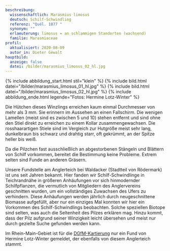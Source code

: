 ```yaml
---
beschreibung:
  wissenschaftlich: Marasmius limosus
  deutsch: Schilf-Schwindling
  referenz: "Quél. 1877 "
  synonym: ""
  erlaeuterung: limosus = an schlammigen Standorten (wachsend)
  familie: Marasmiaceae
profil:
  aktualisiert: 2020-08-09
  autor_in: Dieter Gewalt
hauptbild:
  anzeige: false
  datei: /bilder/marasmius_limosus_02_hl.jpg
---
```

{% include abbildung_start.html stil="klein" %}
{% include bild.html datei="/bilder/marasmius_limosus_01_hl.jpg" %}
{% include bild.html datei="/bilder/marasmius_limosus_02_hl.jpg" %}
{% include abbildung_ende.html legende="Fotos: Hermine Lotz-Winter" %}


Die Hütchen dieses Winzlings erreichen kaum einmal Durchmesser von mehr als 3 mm. Sie erinnern im Aussehen an einen Fallschirm. Die wenigen Lamellen (meist sind es zwischen 5 und 10) stehen entfernt und sind ohne den Stiel direkt zu erreichen zu einem Kollar zusammengewachsen. Die rosshaarartigen Stiele sind im Vergleich zur Hutgröße meist sehr lang, dunkelbraun bis schwarz und drahtig starr, oft gekrümmt, an der Spitze heller bis weiß.

Da die Pilzchen fast ausschließlich an abgestorbenen Stängeln und Blättern von Schilf vorkommen, bereitet die Bestimmung keine Probleme. Extrem selten sind Funde an anderen Gräsern.

Unsere Fundstelle am Anglerteich bei Waldacker (Stadtteil von Rödermark) ist uns seit Jahren bekannt. Hier fanden wir Schilf-Schwindlinge in Teichrandnähe in größeren Anhäufungen vor sich hinmodernder Schilfpflanzen, die vermutlich von Mitgliedern des Anglervereins geschnitten wurden, um ein vollständiges Zuwachsen des Ufers zu verhindern. Diese Anhäufungen werden jährlich durch neugeschnittene Biomasse aufgefüllt, aber nur ein einziges Mal konnten wir hier ein Vorkommen des Schilf-Schwindlings beobachten. Solche speziellen Biotope sind selten, was auch die Seltenheit des Pilzes erklären mag. Hinzu kommt, dass der Pilz aufgrund seiner Winzigkeit leicht übersehen und meist nur durch gezielte Suche gefunden werden kann.

Im Rhein-Main-Gebiet ist für die [DGfM-Kartierung](http://hessen.pilze-deutschland.de/organismen/marasmius-limosus-qu%C3%A9l-1877-1) nur ein Fund von Hermine Lotz-Winter gemeldet, der ebenfalls von diesem Anglerteich stammt.